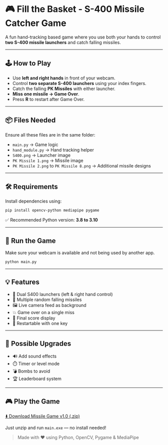 
# 🎮 Fill the Basket - S-400 Missile Catcher Game

A fun hand-tracking based game where you use both your hands to control **two S-400 missile launchers** and catch falling missiles.

---

## 🕹️ How to Play

- Use **left and right hands** in front of your webcam.
- Control **two separate S-400 launchers** using your index fingers.
- Catch the falling **PK Missiles** with either launcher.
- **Miss one missile → Game Over**.
- Press **R** to restart after Game Over.

---

## 📦 Files Needed

Ensure all these files are in the same folder:

- `main.py` → Game logic
- `hand_module.py` → Hand tracking helper
- `S400.png` → Launcher image
- `PK Missile 1.png` → Missile image
- `PK Missile 2.png` to `PK Missile 8.png` → Additional missile designs

---

## 🛠️ Requirements

Install dependencies using:

```bash
pip install opencv-python mediapipe pygame
```

✅ Recommended Python version: **3.8 to 3.10**

---

## 🚀 Run the Game

Make sure your webcam is available and not being used by another app.

```bash
python main.py
```

---

## 💡 Features

- 🧤 Dual S400 launchers (left & right hand control)
- 🎯 Multiple random falling missiles
- 🖼️ Live camera feed as background
- 💥 Game over on a single miss
- 🏁 Final score display
- 🔁 Restartable with one key

---

## 🔧 Possible Upgrades

- 🔊 Add sound effects
- ⏱️ Timer or level mode
- 💣 Bombs to avoid
- 🏆 Leaderboard system

---
## 🎮 Play the Game

[⬇️ Download Missile Game v1.0 (.zip)](https://github.com/YOUR_USERNAME/YOUR_REPO/releases/download/v1.0/MissileGame-v1.zip)

Just unzip and run `main.exe` — no install needed!

> Made with ❤️ using Python, OpenCV, Pygame & MediaPipe
